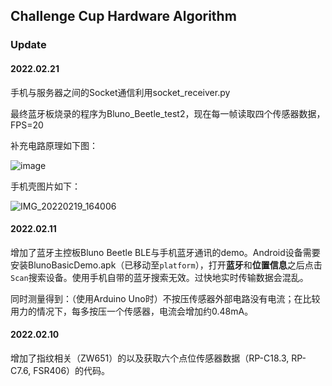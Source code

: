 ## Challenge Cup Hardware Algorithm

### Update

#### 2022.02.21

手机与服务器之间的Socket通信利用socket_receiver.py

最终蓝牙板烧录的程序为Bluno_Beetle_test2，现在每一帧读取四个传感器数据，FPS=20

补充电路原理如下图：

![image](https://user-images.githubusercontent.com/76198318/154879477-7b03cf7c-e56b-4b49-9fdc-b767a23d0532.png)

手机壳图片如下：

![IMG_20220219_164006](https://user-images.githubusercontent.com/76198318/154879637-9002d6f9-65f0-4060-900e-a37c71d1ad9a.jpg)

#### 2022.02.11

增加了蓝牙主控板Bluno Beetle BLE与手机蓝牙通讯的demo。Android设备需要安装BlunoBasicDemo.apk（已移动至`platform`），打开**蓝牙**和**位置信息**之后点击`Scan`搜索设备。使用手机自带的蓝牙搜索无效。过快地实时传输数据会混乱。

同时测量得到：（使用Arduino Uno时）不按压传感器外部电路没有电流；在比较用力的情况下，每多按压一个传感器，电流会增加约0.48mA。

#### 2022.02.10

增加了指纹相关（ZW651）的以及获取六个点位传感器数据（RP-C18.3, RP-C7.6, FSR406）的代码。

